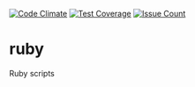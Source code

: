 [![Code Climate](https://codeclimate.com/repos/56bb562f7727ee2ded00d9a7/badges/bef8d6c6d3d60bbd7da8/gpa.svg)](https://codeclimate.com/repos/56bb562f7727ee2ded00d9a7/feed)
[![Test Coverage](https://codeclimate.com/repos/56bb562f7727ee2ded00d9a7/badges/bef8d6c6d3d60bbd7da8/coverage.svg)](https://codeclimate.com/repos/56bb562f7727ee2ded00d9a7/coverage)
[![Issue Count](https://codeclimate.com/repos/56bb562f7727ee2ded00d9a7/badges/bef8d6c6d3d60bbd7da8/issue_count.svg)](https://codeclimate.com/repos/56bb562f7727ee2ded00d9a7/feed)
# ruby
Ruby scripts
